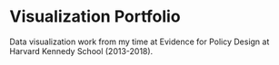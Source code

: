 # Visualization Portfolio
Data visualization work from my time at Evidence for Policy Design at Harvard Kennedy School (2013-2018).
